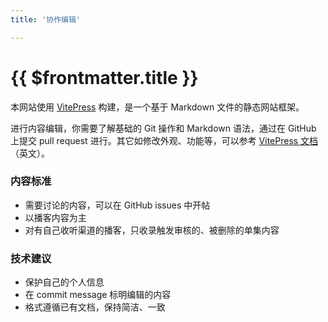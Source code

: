 ```yaml
---
title: '协作编辑'

---
```


# {{ $frontmatter.title }}

本网站使用 [VitePress](https://vitepress.dev/) 构建，是一个基于 Markdown 文件的静态网站框架。

进行内容编辑，你需要了解基础的 Git 操作和 Markdown 语法，通过在 GitHub 上提交 pull request 进行。其它如修改外观、功能等，可以参考 [VitePress 文档](https://vitepress.dev/guide/what-is-vitepress)（英文）。

### 内容标准

- 需要讨论的内容，可以在 GitHub issues 中开帖
- 以播客内容为主
- 对有自己收听渠道的播客，只收录触发审核的、被删除的单集内容

### 技术建议

- 保护自己的个人信息
- 在 commit message 标明编辑的内容
- 格式遵循已有文档，保持简洁、一致